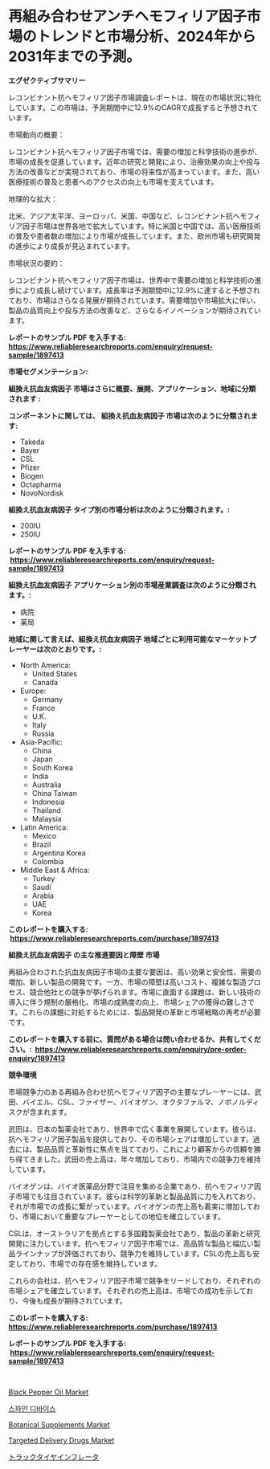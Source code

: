 <p><h1>再組み合わせアンチヘモフィリア因子市場のトレンドと市場分析、2024年から2031年までの予測。</h1></p><p><strong>エグゼクティブサマリー</strong></p>
<p><p>レコンビナント抗ヘモフィリア因子市場調査レポートは、現在の市場状況に特化しています。この市場は、予測期間中に12.9%のCAGRで成長すると予想されています。</p><p>市場動向の概要：</p><p>レコンビナント抗ヘモフィリア因子市場では、需要の増加と科学技術の進歩が、市場の成長を促進しています。近年の研究と開発により、治療効果の向上や投与方法の改善などが実現されており、市場の将来性が高まっています。また、高い医療技術の普及と患者へのアクセスの向上も市場を支えています。</p><p>地理的な拡大：</p><p>北米、アジア太平洋、ヨーロッパ、米国、中国など、レコンビナント抗ヘモフィリア因子市場は世界各地で拡大しています。特に米国と中国では、高い医療技術の普及や患者数の増加により市場が成長しています。また、欧州市場も研究開発の進歩により成長が見込まれています。</p><p>市場状況の要約：</p><p>レコンビナント抗ヘモフィリア因子市場は、世界中で需要の増加と科学技術の進歩により成長し続けています。成長率は予測期間中に12.9%に達すると予想されており、市場はさらなる発展が期待されています。需要増加や市場拡大に伴い、製品の品質向上や投与方法の改善など、さらなるイノベーションが期待されています。</p></p>
<p><strong>レポートのサンプル PDF を入手する: <a href="https://www.reliableresearchreports.com/enquiry/request-sample/1897413">https://www.reliableresearchreports.com/enquiry/request-sample/1897413</a></strong></p>
<p><strong>市場セグメンテーション:</strong></p>
<p><strong> 組換え抗血友病因子 市場はさらに概要、展開、アプリケーション、地域に分類されます :</strong></p>
<p><strong>コンポーネントに関しては、 組換え抗血友病因子 市場は次のように分類されます: &nbsp;</strong></p>
<p><ul><li>Takeda</li><li>Bayer</li><li>CSL</li><li>Pfizer</li><li>Biogen</li><li>Octapharma</li><li>NovoNordisk</li></ul></p>
<p><strong> 組換え抗血友病因子 タイプ別の市場分析は次のように分類されます。:</strong></p>
<p><ul><li>200IU</li><li>250IU</li></ul></p>
<p><strong>レポートのサンプル PDF を入手する: &nbsp;<a href="https://www.reliableresearchreports.com/enquiry/request-sample/1897413">https://www.reliableresearchreports.com/enquiry/request-sample/1897413</a></strong></p>
<p><strong> 組換え抗血友病因子 アプリケーション別の市場産業調査は次のように分類されます。:</strong></p>
<p><ul><li>病院</li><li>薬局</li></ul></p>
<p><strong>地域に関して言えば、組換え抗血友病因子 地域ごとに利用可能なマーケットプレーヤーは次のとおりです。:</strong></p>
<p><ul>
    <li>
        North America:
        <ul>
            <li>United States</li>
            <li>Canada</li>
        </ul>
    </li>
    <li>
        Europe:
        <ul>
            <li>Germany</li>
            <li>France</li>
            <li>U.K.</li>
            <li>Italy</li>
            <li>Russia</li>
        </ul>
    </li>
    <li>
        Asia-Pacific:
        <ul>
            <li>China</li>
            <li>Japan</li>
            <li>South Korea</li>
            <li>India</li>
            <li>Australia</li>
            <li>China Taiwan</li>
            <li>Indonesia</li>
            <li>Thailand</li>
            <li>Malaysia</li>
        </ul>
    </li>
    <li>
        Latin America:
        <ul>
            <li>Mexico</li>
            <li>Brazil</li>
            <li>Argentina Korea</li>
            <li>Colombia</li>
        </ul>
    </li>
    <li>
        Middle East & Africa:
        <ul>
            <li>Turkey</li>
            <li>Saudi</li>
            <li>Arabia</li>
            <li>UAE</li>
            <li>Korea</li>
        </ul>
    </li>
    </ul></p>
<p><strong>このレポートを購入する: &nbsp;<a href="https://www.reliableresearchreports.com/purchase/1897413">https://www.reliableresearchreports.com/purchase/1897413</a></strong></p>
<p><strong>組換え抗血友病因子 の主な推進要因と障壁 市場</strong></p>
<p><p>再組み合わされた抗血友病因子市場の主要な要因は、高い効果と安全性、需要の増加、新しい製品の開発です。一方、市場の障壁は高いコスト、複雑な製造プロセス、競合他社との競争が挙げられます。市場に直面する課題は、新しい技術の導入に伴う規制の厳格化、市場の成熟度の向上、市場シェアの獲得の難しさです。これらの課題に対処するためには、製品開発の革新と市場戦略の再考が必要です。</p></p>
<p><strong>このレポートを購入する前に、質問がある場合は問い合わせるか、共有してください。:&nbsp; <a href="https://www.reliableresearchreports.com/enquiry/pre-order-enquiry/1897413">https://www.reliableresearchreports.com/enquiry/pre-order-enquiry/1897413</a></strong></p>
<p><strong>競争環境</strong></p>
<p><p>市場競争力のある再組み合わせ抗ヘモフィリア因子の主要なプレーヤーには、武田、バイエル、CSL、ファイザー、バイオゲン、オクタファルマ、ノボノルディスクが含まれます。</p><p>武田は、日本の製薬会社であり、世界中で広く事業を展開しています。彼らは、抗ヘモフィリア因子製品を提供しており、その市場シェアは増加しています。過去には、製品品質と革新性に焦点を当てており、これにより顧客からの信頼を勝ち得てきました。武田の売上高は、年々増加しており、市場内での競争力を維持しています。</p><p>バイオゲンは、バイオ医薬品分野で注目を集める企業であり、抗ヘモフィリア因子市場でも注目されています。彼らは科学的革新と製品品質に力を入れており、それが市場での成長に繋がっています。バイオゲンの売上高も着実に増加しており、市場において重要なプレーヤーとしての地位を確立しています。</p><p>CSLは、オーストラリアを拠点とする多国籍製薬会社であり、製品の革新と研究開発に注力しています。抗ヘモフィリア因子市場では、高品質な製品と幅広い製品ラインナップが評価されており、競争力を維持しています。CSLの売上高も安定しており、市場での存在感を維持しています。</p><p>これらの会社は、抗ヘモフィリア因子市場で競争をリードしており、それぞれの市場シェアを確立しています。それぞれの売上高は、市場での成功を示しており、今後も成長が期待されています。</p></p>
<p><strong>このレポートを購入する: &nbsp; <a href="https://www.reliableresearchreports.com/purchase/1897413">https://www.reliableresearchreports.com/purchase/1897413</a></strong></p>
<p><strong>レポートのサンプル PDF を入手する: &nbsp;<a href="https://www.reliableresearchreports.com/enquiry/request-sample/1897413">https://www.reliableresearchreports.com/enquiry/request-sample/1897413</a></strong><strong></strong></p>
<p>&nbsp;</p>
<p><p><a href="https://github.com/GroverBarry/Market-Research-Report-List-4/blob/main/black-pepper-oil-market.md">Black Pepper Oil Market</a></p><p><a href="https://github.com/vsap75a286l/Market-Research-Report-List-1/blob/main/7499406192959.md">스파인 디바이스</a></p><p><a href="https://view.publitas.com/reportprime-1/botanical-supplements-market-challenges-opportunities-and-growth-drivers-and-major-market-players-forecasted-for-period-from-2024-2031/">Botanical Supplements Market</a></p><p><a href="https://issuu.com/reportprime-2/docs/targeted-delivery-drugs-market-size-2030.pptx">Targeted Delivery Drugs Market</a></p><p><a href="https://github.com/joaejkdzgyljvo6/Market-Research-Report-List-1/blob/main/9423371193175.md">トラックタイヤインフレータ</a></p></p>